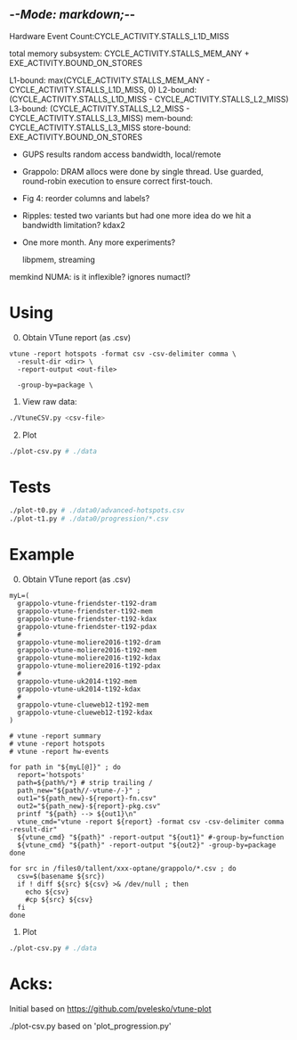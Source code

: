 -*-Mode: markdown;-*-
-----------------------------------------------------------------------------

Hardware Event Count:CYCLE_ACTIVITY.STALLS_L1D_MISS

total memory subsystem: CYCLE_ACTIVITY.STALLS_MEM_ANY + EXE_ACTIVITY.BOUND_ON_STORES

L1-bound: max(CYCLE_ACTIVITY.STALLS_MEM_ANY - CYCLE_ACTIVITY.STALLS_L1D_MISS, 0)
L2-bound: (CYCLE_ACTIVITY.STALLS_L1D_MISS - CYCLE_ACTIVITY.STALLS_L2_MISS)
L3-bound: (CYCLE_ACTIVITY.STALLS_L2_MISS - CYCLE_ACTIVITY.STALLS_L3_MISS)
mem-bound: CYCLE_ACTIVITY.STALLS_L3_MISS
store-bound: EXE_ACTIVITY.BOUND_ON_STORES




- GUPS results
  random access bandwidth, local/remote

- Grappolo: DRAM allocs were done by single thread. Use guarded, round-robin execution to ensure correct first-touch.

- Fig 4: reorder columns and labels?

- Ripples: tested two variants but had one more idea
  do we hit a bandwidth limitation?
  kdax2
  

- One more month. Any more experiments?

  libpmem, streaming
  

memkind NUMA: is it inflexible? ignores numactl?



Using
=============================================================================

0. Obtain VTune report (as .csv)

```
vtune -report hotspots -format csv -csv-delimiter comma \
  -result-dir <dir> \
  -report-output <out-file>

  -group-by=package \
```


1. View raw data:

```sh
./VtuneCSV.py <csv-file>
```

2. Plot

```sh
./plot-csv.py # ./data
```

Tests
=============================================================================

```sh
./plot-t0.py # ./data0/advanced-hotspots.csv
./plot-t1.py # ./data0/progression/*.csv
```


Example
=============================================================================

0. Obtain VTune report (as .csv)

```
myL=(
  grappolo-vtune-friendster-t192-dram
  grappolo-vtune-friendster-t192-mem
  grappolo-vtune-friendster-t192-kdax
  grappolo-vtune-friendster-t192-pdax
  #
  grappolo-vtune-moliere2016-t192-dram
  grappolo-vtune-moliere2016-t192-mem
  grappolo-vtune-moliere2016-t192-kdax
  grappolo-vtune-moliere2016-t192-pdax
  #
  grappolo-vtune-uk2014-t192-mem
  grappolo-vtune-uk2014-t192-kdax
  #
  grappolo-vtune-clueweb12-t192-mem
  grappolo-vtune-clueweb12-t192-kdax
)

# vtune -report summary
# vtune -report hotspots
# vtune -report hw-events

for path in "${myL[@]}" ; do
  report='hotspots'
  path=${path%/*} # strip trailing /
  path_new="${path//-vtune-/-}" ;
  out1="${path_new}-${report}-fn.csv"
  out2="${path_new}-${report}-pkg.csv"
  printf "${path} --> ${out1}\n"
  vtune_cmd="vtune -report ${report} -format csv -csv-delimiter comma -result-dir"
  ${vtune_cmd} "${path}" -report-output "${out1}" #-group-by=function
  ${vtune_cmd} "${path}" -report-output "${out2}" -group-by=package
done
```

```
for src in /files0/tallent/xxx-optane/grappolo/*.csv ; do
  csv=$(basename ${src})
  if ! diff ${src} ${csv} >& /dev/null ; then
    echo ${csv}
    #cp ${src} ${csv}
  fi
done
```


1. Plot

```sh
./plot-csv.py # ./data
```


Acks:
=============================================================================

Initial based on https://github.com/pvelesko/vtune-plot

./plot-csv.py based on 'plot_progression.py'
